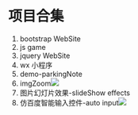 # 项目合集 #
1. bootstrap WebSite
2. js game
3. jquery WebSite
4. wx 小程序
5. demo-parkingNote
6. imgZoom![](http://i.imgur.com/SE2cBPG.gif)
7. 图片幻灯片效果-slideShow effects
8. 仿百度智能输入控件-auto input![](http://i.imgur.com/M6oehYg.gif)
